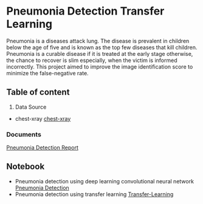 # Pneumonia Detection Transfer Learning
Pneumonia is a diseases attack lung. The disease is prevalent in children below the age of five and is known as the top few diseases that kill children. Pneumonia is a curable disease if it is treated at the early stage otherwise, the chance to recover is slim especially, when the victim is informed incorrectly. This project aimed to improve the image identification score to minimize the false-negative rate.
## Table of content
1. Data Source 
 - chest-xray [chest-xray](https://www.kaggle.com/paultimothymooney/chest-xray-pneumonia)
### Documents
[Pneumonia Detection Report](https://github.com/TemesgenGT/Pneumonia/tree/main/doc)

## Notebook
- Pneumonia detection using deep learning convolutional neural network [Pneumonia Detection](https://github.com/TemesgenGT/Pneumonia/blob/main/Pneumonia_detection.ipynb)
- Pneumonia detection using transfer learning [Transfer-Learning](https://github.com/TemesgenGT/Pneumonia/blob/main/doc/Transfer-Learning-2.ipynb)

